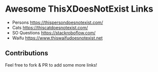 # Awesome ThisXDoesNotExist Links

- Persons https://thispersondoesnotexist.com/
- Cats https://thiscatdoesnotexist.com/
- SO Questions https://stackroboflow.com/
- Waifu https://www.thiswaifudoesnotexist.net

## Contributions

Feel free to fork & PR to add some more links!
